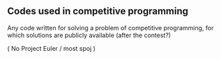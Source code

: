 ## Codes used in competitive programming
Any code written for solving a problem of competitive programming, for which solutions are publicly available (after the contest?)

( No Project Euler / most spoj )

